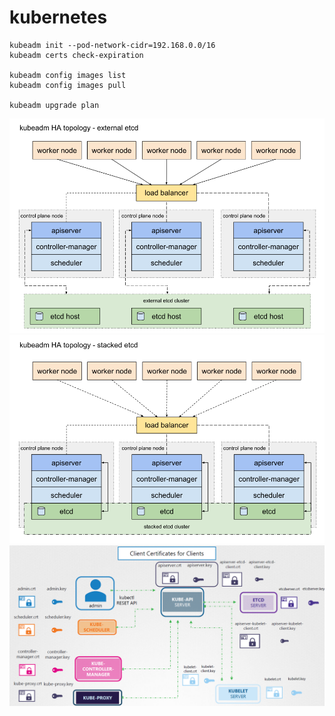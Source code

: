 # kubernetes

```
kubeadm init --pod-network-cidr=192.168.0.0/16
kubeadm certs check-expiration

kubeadm config images list
kubeadm config images pull

kubeadm upgrade plan
```

![External control plane](images/kube-control-external.png)
![Stacked control plane](images/kube-control-stacked.png)
![Control plane certificates](images/kube-certs.png)
